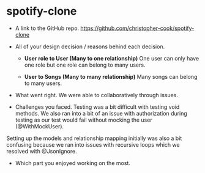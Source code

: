 # spotify-clone

- A link to the GitHub repo.
https://github.com/christopher-cook/spotify-clone

- All of your design decision / reasons behind each decision.

  - **User role to User (Many to one relationship)**
  One user can only have one role but one role can belong to many users.

  - **User to Songs (Many to many relationship)**
  Many songs can belong to many users.
  
- What went right.
We were able to collaboratively through issues.

- Challenges you faced.
Testing was a bit difficult with testing void methods. We also ran into a bit of an issue with authorization during testing as our test would fail without mocking the user (@WithMockUser).

Setting up the models and relationship mapping initially was also a bit confusing because we ran into issues with recursive loops which we resolved with @JsonIgnore.

- Which part you enjoyed working on the most.
